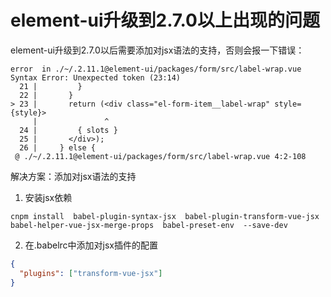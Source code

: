 # element-ui升级到2.7.0以上出现的问题

element-ui升级到2.7.0以后需要添加对jsx语法的支持，否则会报一下错误：
```log
error  in ./~/.2.11.1@element-ui/packages/form/src/label-wrap.vue
Syntax Error: Unexpected token (23:14)
  21 |         }
  22 |       }
> 23 |       return (<div class="el-form-item__label-wrap" style={style}>
     |               ^
  24 |         { slots }
  25 |       </div>);
  26 |     } else {
 @ ./~/.2.11.1@element-ui/packages/form/src/label-wrap.vue 4:2-108
```
解决方案：添加对jsx语法的支持
1. 安装jsx依赖
```
cnpm install  babel-plugin-syntax-jsx  babel-plugin-transform-vue-jsx  babel-helper-vue-jsx-merge-props  babel-preset-env  --save-dev
```
2. 在.babelrc中添加对jsx插件的配置
```json
{
  "plugins": ["transform-vue-jsx"]
}

```

